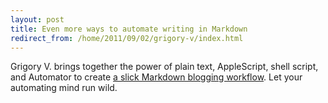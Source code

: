 ```yaml
---
layout: post
title: Even more ways to automate writing in Markdown
redirect_from: /home/2011/09/02/grigory-v/index.html
---
```

<p>Grigory V. brings together the power of plain text, AppleScript, shell script, and Automator to create <a href="http://vimeo.com/28361037">a slick Markdown blogging workflow</a>. Let your automating mind run wild.</p>
